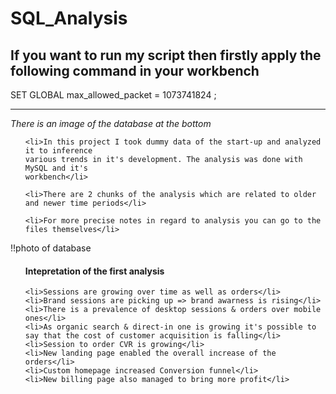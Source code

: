 # SQL_Analysis
<h2>If you want to run my script then firstly apply the following command in your workbench</h2> 
SET GLOBAL max_allowed_packet = 1073741824 ;

<hr>
<i>There is an image of the database at the bottom</i>

<ul>

	<li>In this project I took dummy data of the start-up and analyzed it to inference
	various trends in it's development. The analysis was done with MySQL and it's 
	workbench</li>

	<li>There are 2 chunks of the analysis which are related to older and newer time periods</li>

	<li>For more precise notes in regard to analysis you can go to the files themselves</li>

</ul>

!!photo of database


<ol>
<h4>Intepretation of the first analysis</h4>
	
	<li>Sessions are growing over time as well as orders</li>
	<li>Brand sessions are picking up => brand awarness is rising</li>
	<li>There is a prevalence of desktop sessions & orders over mobile ones</li>
	<li>As organic search & direct-in one is growing it's possible to say that the cost of customer acquisition is falling</li>
	<li>Session to order CVR is growing</li>
	<li>New landing page enabled the overall increase of the orders</li>
	<li>Custom homepage increased Conversion funnel</li>
	<li>New billing page also managed to bring more profit</li>

</ol>
